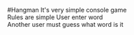 #Hangman
It's very simple console game \
Rules are simple 
User enter word \
Another user must guess what word is it


